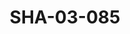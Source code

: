 ---
pid: SHA-03-085
title: SHA-03-085
language: en
collection: Sharhabil Ahmed
original_label: 
rights: Sharhabil Ahmed
location_of_original: Sharhabil Ahmed
photographer_or_studio: 
scanned_from: photograph 10.1 by 12.6
_date: October 27 1990
location: Khartoum
description: portrait of band with Kojaja Adam Khalil Sharhabil Ahmed 'Ali Yagoub
  Kamil Hussain Abdel Aziz
additional_notes: 
permission_display: 'yes'
on_server: 'no'
on_website: 'no'
permalink: /photopages/en/SHA-03-085.html
layout: photo-page
---